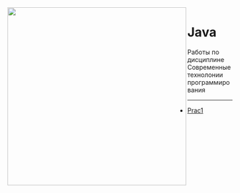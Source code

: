<img src=https://ramki-photoshop.ru/personaj/1/kotenok.png width="400" height="400" align="left"/>

# Java
 Работы по дисциплине Современные технолонии программирования
***
* [Prac1](https://github.com/kotova0420/Java/tree/main/Prac1)
